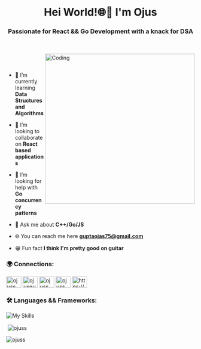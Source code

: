 <h1 align="center">Hei World!🌐🤖 I'm Ojus</h1>
<h3 align="center">Passionate for React && Go Development with a knack for DSA</h3>

<br></br>
<img align="right" alt="Coding" width="400" src="https://blog.jetbrains.com/wp-content/uploads/2021/02/Go_8001611039611515.gif">
<br></br>

- 🌱 I’m currently learning **Data Structures and Algorithms**

- 👯 I’m looking to collaborate on **React based applications**

- 🤝 I’m looking for help with **Go concurrency patterns**

- 🧠 Ask me about **C++/Go/JS**

- 🌐 You can reach me here **guptaojas75@gmail.com**

- 😁 Fun fact **I think I'm pretty good on guitar**

<h3 align="left">🌍 Connections:</h3>
<p align="left">
<a href="https://linkedin.com/in/ojuss" target="blank"><img align="center" src="https://raw.githubusercontent.com/rahuldkjain/github-profile-readme-generator/master/src/images/icons/Social/linked-in-alt.svg" alt="ojuss" height="30" width="40" /></a>
<a href="https://instagram.com/ojusgup" target="blank"><img align="center" src="https://raw.githubusercontent.com/rahuldkjain/github-profile-readme-generator/master/src/images/icons/Social/instagram.svg" alt="ojusgup" height="30" width="40" /></a>
<a href="https://www.hackerrank.com/ojuss" target="blank"><img align="center" src="https://raw.githubusercontent.com/rahuldkjain/github-profile-readme-generator/master/src/images/icons/Social/hackerrank.svg" alt="ojuss" height="30" width="40" /></a>
<a href="https://www.leetcode.com/ojuss" target="blank"><img align="center" src="https://raw.githubusercontent.com/rahuldkjain/github-profile-readme-generator/master/src/images/icons/Social/leet-code.svg" alt="ojuss" height="30" width="40" /></a>
<a href="https://discord.gg/https://discord.gg/gprZUGqVSR" target="blank"><img align="center" src="https://raw.githubusercontent.com/rahuldkjain/github-profile-readme-generator/master/src/images/icons/Social/discord.svg" alt="https://discord.gg/gprZUGqVSR" height="30" width="40" /></a>
</p>

<h3 align="left">🛠️ Languages && Frameworks:</h3>

![My Skills](https://skillicons.dev/icons?i=cpp,go,c,js,html,css,figma,tailwind,react,redux,gcp,git,githubactions,vscode,linux,heroku,netlify&perline=9)

<p>&nbsp;<img align="center" src="https://github-readme-stats.vercel.app/api?username=ojuss&show_icons=true&locale=en&theme=dark" alt="ojuss" /></p>
<p align="left"> <img src="https://komarev.com/ghpvc/?username=ojuss&label=Profile%20views&color=6e5494&style=flat"
 alt="ojuss" /> </p>

